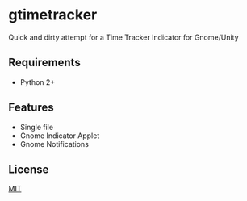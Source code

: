 # gtimetracker

Quick and dirty attempt for a Time Tracker Indicator for Gnome/Unity

## Requirements

* Python 2+

## Features

* Single file
* Gnome Indicator Applet
* Gnome Notifications

## License

[MIT](https://opensource.org/licenses/MIT)
